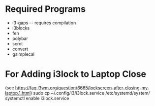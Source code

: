 # Required Programs 
* i3-gaps -- requires compilation
* i3blocks
* feh
* polybar
* scrot
* convert
* gsimplecal

# For Adding i3lock to Laptop Close
(see https://faq.i3wm.org/question/6665/lockscreen-after-closing-my-laptop.1.html)
sudo cp ~/.config/i3/i3lock.service /etc/systemd/system/
systemctl enable i3lock.service
